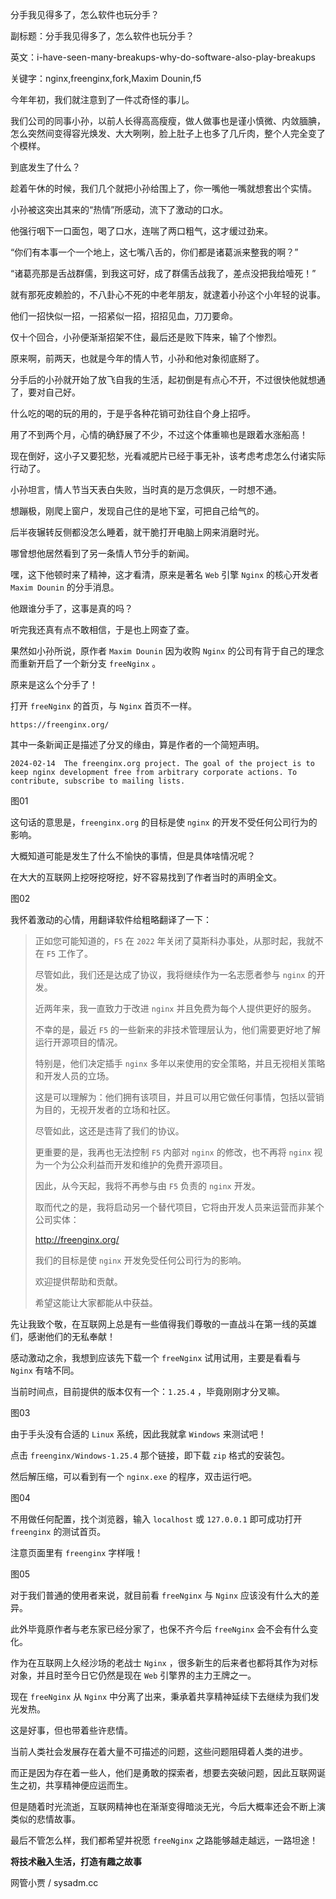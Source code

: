 分手我见得多了，怎么软件也玩分手？

副标题：分手我见得多了，怎么软件也玩分手？

英文：i-have-seen-many-breakups-why-do-software-also-play-breakups

关键字：nginx,freenginx,fork,Maxim Dounin,f5



今年年初，我们就注意到了一件忒奇怪的事儿。

我们公司的同事小孙，以前人长得高高瘦瘦，做人做事也是谨小慎微、内敛腼腆，怎么突然间变得容光焕发、大大咧咧，脸上肚子上也多了几斤肉，整个人完全变了个模样。

到底发生了什么？



趁着午休的时候，我们几个就把小孙给围上了，你一嘴他一嘴就想套出个实情。

小孙被这突出其来的“热情”所感动，流下了激动的口水。

他强行咽下一口面包，喝了口水，连喘了两口粗气，这才缓过劲来。



“你们有本事一个一个地上，这七嘴八舌的，你们都是诸葛派来整我的啊？”

“诸葛亮那是舌战群儒，到我这可好，成了群儒舌战我了，差点没把我给噎死！”



就有那死皮赖脸的，不八卦心不死的中老年朋友，就逮着小孙这个小年轻的说事。

他们一招快似一招，一招紧似一招，招招见血，刀刀要命。

仅十个回合，小孙便渐渐招架不住，最后还是败下阵来，输了个惨烈。



原来啊，前两天，也就是今年的情人节，小孙和他对象彻底掰了。

分手后的小孙就开始了放飞自我的生活，起初倒是有点心不开，不过很快他就想通了，要对自己好。

什么吃的喝的玩的用的，于是乎各种花销可劲往自个身上招呼。

用了不到两个月，心情的确舒展了不少，不过这个体重嘛也是跟着水涨船高！

现在倒好，这小子又要犯愁，光看减肥片已经于事无补，该考虑考虑怎么付诸实际行动了。



小孙坦言，情人节当天表白失败，当时真的是万念俱灰，一时想不通。

想蹦极，刚爬上窗户，发现自己住的是地下室，可把自己给气的。

后半夜辗转反侧都没怎么睡着，就干脆打开电脑上网来消磨时光。

哪曾想他居然看到了另一条情人节分手的新闻。

嘿，这下他顿时来了精神，这才看清，原来是著名 `Web` 引擎 `Nginx` 的核心开发者 `Maxim Dounin` 的分手消息。

他跟谁分手了，这事是真的吗？



听完我还真有点不敢相信，于是也上网查了查。

果然如小孙所说，原作者 `Maxim Dounin` 因为收购 `Nginx` 的公司有背于自己的理念而重新开启了一个新分支 `freeNginx` 。

原来是这么个分手了！



打开 `freeNginx` 的首页，与 `Nginx` 首页不一样。

```
https://freenginx.org/
```



其中一条新闻正是描述了分叉的缘由，算是作者的一个简短声明。

```
2024-02-14	The freenginx.org project. The goal of the project is to keep nginx development free from arbitrary corporate actions. To contribute, subscribe to mailing lists. 
```

图01



这句话的意思是，`freenginx.org` 的目标是使 `nginx` 的开发不受任何公司行为的影响。 

大概知道可能是发生了什么不愉快的事情，但是具体啥情况呢？



在大大的互联网上挖呀挖呀挖，好不容易找到了作者当时的声明全文。

图02



我怀着激动的心情，用翻译软件给粗略翻译了一下：

> 正如您可能知道的，`F5` 在 `2022` 年关闭了莫斯科办事处，从那时起，我就不在 `F5` 工作了。
>
> 尽管如此，我们还是达成了协议，我将继续作为一名志愿者参与 `nginx` 的开发。
>
> 近两年来，我一直致力于改进 `nginx` 并且免费为每个人提供更好的服务。
>
> 
>
> 不幸的是，最近 `F5` 的一些新来的非技术管理层认为，他们需要更好地了解运行开源项目的情况。
>
> 特别是，他们决定插手 `nginx` 多年以来使用的安全策略，并且无视相关策略和开发人员的立场。
>
> 
>
> 这是可以理解为：他们拥有该项目，并且可以用它做任何事情，包括以营销为目的，无视开发者的立场和社区。
>
> 尽管如此，这还是违背了我们的协议。
>
> 更重要的是，我再也无法控制 `F5` 内部对 `nginx` 的修改，也不再将 `nginx` 视为一个为公众利益而开发和维护的免费开源项目。
>
> 
>
> 因此，从今天起，我将不再参与由 `F5` 负责的 `nginx` 开发。
>
> 取而代之的是，我将启动另一个替代项目，它将由开发人员来运营而非某个公司实体：
>
> http://freenginx.org/
>
> 
>
> 我们的目标是使 `nginx` 开发免受任何公司行为的影响。
>
> 欢迎提供帮助和贡献。
>
> 希望这能让大家都能从中获益。



先让我致个敬，在互联网上总是有一些值得我们尊敬的一直战斗在第一线的英雄们，感谢他们的无私奉献！

感动激动之余，我想到应该先下载一个 `freeNginx` 试用试用，主要是看看与 `Nginx` 有啥不同。

当前时间点，目前提供的版本仅有一个：`1.25.4` ，毕竟刚刚才分叉嘛。

图03



由于手头没有合适的 `Linux` 系统，因此我就拿 `Windows` 来测试吧！

点击 `freenginx/Windows-1.25.4` 那个链接，即下载 `zip` 格式的安装包。

然后解压缩，可以看到有一个 `nginx.exe` 的程序，双击运行吧。

图04



不用做任何配置，找个浏览器，输入 `localhost` 或 `127.0.0.1` 即可成功打开 `freenginx` 的测试首页。

注意页面里有 `freenginx` 字样哦！

图05



对于我们普通的使用者来说，就目前看 `freeNginx` 与 `Nginx` 应该没有什么大的差异。

此外毕竟原作者与老东家已经分家了，也保不齐今后 `freeNginx` 会不会有什么变化。



作为在互联网上久经沙场的老战士 `Nginx` ，很多新生的后来者也都将其作为对标对象，并且时至今日它仍然是现在 `Web` 引擎界的主力王牌之一。

现在 `freeNginx` 从 `Nginx` 中分离了出来，秉承着共享精神延续下去继续为我们发光发热。

这是好事，但也带着些许悲情。

当前人类社会发展存在着大量不可描述的问题，这些问题阻碍着人类的进步。

而正是因为存在着一些人，他们是勇敢的探索者，想要去突破问题，因此互联网诞生之初，共享精神便应运而生。

但是随着时光流逝，互联网精神也在渐渐变得暗淡无光，今后大概率还会不断上演类似的悲情故事。

最后不管怎么样，我们都希望并祝愿 `freeNginx` 之路能够越走越远，一路坦途！





**将技术融入生活，打造有趣之故事**

网管小贾 / sysadm.cc